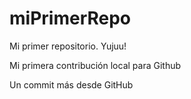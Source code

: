 # miPrimerRepo

Mi primer repositorio. Yujuu!

Mi primera contribución local para Github

Un commit más desde GitHub
